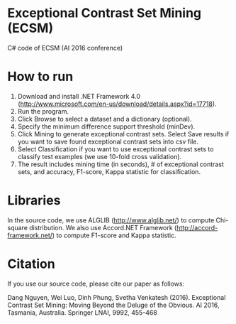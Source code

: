 # Exceptional Contrast Set Mining (ECSM)
C# code of ECSM (AI 2016 conference)

# How to run
1. Download and install .NET Framework 4.0 (http://www.microsoft.com/en-us/download/details.aspx?id=17718).
2. Run the program. 
3. Click Browse to select a dataset and a dictionary (optional).
4. Specify the minimum difference support threshold (minDev).
5. Click Mining to generate exceptional contrast sets. Select Save results if you want to save found exceptional contrast sets into csv file.
6. Select Classification if you want to use exceptional contrast sets to classify test examples (we use 10-fold cross validation).
7. The result includes mining time (in seconds), # of exceptional contrast sets, and accuracy, F1-score, Kappa statistic for classification.

# Libraries
In the source code, we use ALGLIB (http://www.alglib.net/) to compute Chi-square distribution. We also use Accord.NET Framework (http://accord-framework.net/) to compute F1-score and Kappa statistic.

# Citation
If you use our source code, please cite our paper as follows:

Dang Nguyen, Wei Luo, Dinh Phung, Svetha Venkatesh (2016). Exceptional Contrast Set Mining: Moving Beyond the Deluge of the Obvious. AI 2016, Tasmania, Australia. Springer LNAI, 9992, 455-468

